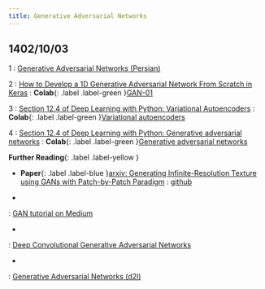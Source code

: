 ```yaml
---
title: Generative Adversarial Networks
---
```


## 1402/10/03

1
: [Generative Adversarial Networks (Persian)](https://howsam.org/generative-adversarial-network/)

2
: [How to Develop a 1D Generative Adversarial Network From Scratch in Keras](https://machinelearningmastery.com/how-to-develop-a-generative-adversarial-network-for-a-1-dimensional-function-from-scratch-in-keras/)
    : **Colab**{: .label .label-green }[GAN-01](https://colab.research.google.com/github/fum-cs/dl/blob/main/code/GAN/GAN-01.ipynb)

3
: [Section 12.4 of Deep Learning with Python: Variational Autoencoders](https://fumdrive.um.ac.ir/index.php/s/tbdbtwzCkqbMoGD)
    : **Colab**{: .label .label-green }[Variational autoencoders](https://colab.research.google.com/github/fchollet/deep-learning-with-python-notebooks/blob/master/chapter12_part04_variational-autoencoders.ipynb)

4
: [Section 12.4 of Deep Learning with Python: Generative adversarial networks](https://fumdrive.um.ac.ir/index.php/s/tbdbtwzCkqbMoGD)
    : **Colab**{: .label .label-green }[Generative adversarial networks](https://colab.research.google.com/github/fchollet/deep-learning-with-python-notebooks/blob/master/chapter12_part05_gans.ipynb)

**Further Reading**{: .label .label-yellow }

* **Paper**{: .label .label-blue }[arxiv: Generating Infinite-Resolution Texture using GANs with Patch-by-Patch Paradigm](https://arxiv.org/pdf/2309.02340.pdf)
    : [github](https://github.com/ai4netzero/Infinite_Texture_GANs)

*
: [GAN tutorial on Medium](https://github.com/mpstewart1/GAN-Tutorial)

*
: [Deep Convolutional Generative Adversarial Networks](https://d2l.ai/chapter_generative-adversarial-networks/dcgan.html)

*
: [Generative Adversarial Networks (d2l)](https://d2l.ai/chapter_generative-adversarial-networks/index.html)

